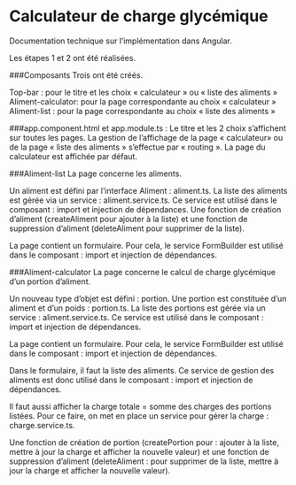 # Calculateur de charge glycémique

Documentation technique sur l’implémentation dans Angular.

Les étapes 1 et 2 ont été réalisées.

###Composants
Trois ont été créés.

Top-bar : pour le titre et les choix « calculateur » ou « liste des aliments »
Aliment-calculator: pour la page correspondante au choix « calculateur »
Aliment-list : pour la page correspondante au choix « liste des aliments »

###app.component.html et app.module.ts :
Le titre et les 2 choix s’affichent sur toutes les pages.
La gestion de l’affichage de la page « calculateur» ou de la page « liste des aliments » s’effectue par  « routing ».
La page du calculateur est affichée par défaut.

###Aliment-list
La page concerne les aliments.

Un aliment est défini par l’interface Aliment : aliment.ts. 
La liste des aliments est gérée via un service : aliment.service.ts. 
Ce service est utilisé dans le composant : import et injection de dépendances.
Une fonction de création d’aliment (createAliment pour ajouter à la liste) et une fonction de suppression d’aliment (deleteAliment pour supprimer de la liste).

La page contient un formulaire. 
Pour cela, le service FormBuilder est utilisé dans le composant : import et injection de dépendances.

###Aliment-calculator
La page concerne le calcul de charge glycémique d’un portion d’aliment.

Un nouveau type d’objet est défini : portion. 
Une portion est constituée d’un aliment et d’un poids : portion.ts. 
La liste des portions est gérée via un service : aliment.service.ts. 
Ce service est utilisé dans le composant : import et injection de dépendances.

La page contient un formulaire. 
Pour cela, le service FormBuilder est utilisé dans le composant : import et injection de dépendances.

Dans le formulaire, il faut la liste des aliments. 
Ce service de gestion des aliments est donc utilisé dans le composant : import et injection de dépendances.

Il faut aussi afficher la charge totale = somme des charges des portions listées. 
Pour ce faire, on met en place un service pour gérer la charge : charge.service.ts.

Une fonction de création de portion (createPortion pour : ajouter à la liste, mettre à jour la charge et afficher la nouvelle valeur) et une fonction de suppression d’aliment (deleteAliment : pour supprimer de la liste, mettre à jour la charge et afficher la nouvelle valeur).
